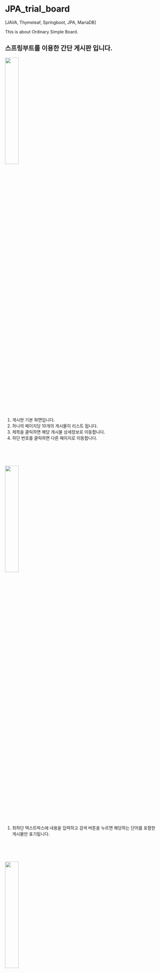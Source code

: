 # JPA_trial_board

[JAVA, Thymeleaf, Springboot, JPA, MariaDB]

This is about Ordinary Simple Board.

<h2>스프링부트를 이용한 간단 게시판 입니다.</h2>

<img width="30%" src="https://user-images.githubusercontent.com/82954812/165142984-5b793008-b1bd-4490-853e-522feb1cc50b.png"/>
<ol>
  <li>게시판 기본 화면입니다.</li>
  <li>하나의 페이지당 10개의 게시물이 리스트 됩니다.</li>
  <li>제목을 클릭하면 해당 게시물 상세정보로 이동합니다.</li>
  <li>하단 번호를 클릭하면 다른 페이지로 이동합니다.</li>
</ol>
<br><br><br><br>

<img width="30%" src="https://user-images.githubusercontent.com/82954812/165143925-781f0223-d3be-46bc-8a20-3ce75401b54c.png"/>
<ol>
  <li>최하단 텍스트박스에 내용을 입력하고 검색 버튼을 누르면 해당하는 단어를 포함한 게시물만 표기됩니다.</li>
</ol>
<br><br><br><br>

<img width="30%" src="https://user-images.githubusercontent.com/82954812/165143928-68126225-3fc6-430d-8d7f-f20b4b855e4f.png"/>
<ol>
  <li>검색한 내용에 대한 2번 페이지로 이동합니다.</li>
</ol>
<br><br><br><br>

<img width="30%" src="https://user-images.githubusercontent.com/82954812/165143006-c413e491-423f-4d26-a1ee-64313c698ef8.png"/>
<ol>
  <li>리스트화면에서 제목을 클릭하여 게시물 상세정보로 이동한 모습입니다.</li>
  <li>'글삭제'를 누르면 게시물이 삭제됩니다.</li>
  <li>'첨부이미지확인'을 누르면 업로드한 이미지가 웹페이지에 나타납니다.</li>
  <li>'수정'을 누르면 게시물 수정 화면으로 이동합니다.</li>
</ol>
<br><br><br><br>

<img width="60%" src="https://user-images.githubusercontent.com/82954812/165143017-f3e286cd-51dc-4f5c-9f4e-b0d5d89a5ca8.png"/>
<ol>
  <li>게시물 작성 페이지 입니다.</li>
  <li>상단 텍스트박스는 제목, 하단 텍스트박스는 내용을 입력할 수 있습니다.</li>
  <li>'파일선택'버튼을 누르면 업로드할 파일을 선택할 수 있는 화면이 팝업됩니다..</li>
  <li>'작성'버튼을 눌러 게시물을 등록할 수 있습니다.</li>
</ol>
<br><br><br><br>

<img width="60%" src="https://user-images.githubusercontent.com/82954812/165143028-a9343db4-c8f4-4a77-9e43-507a494753a5.png"/>
<ol>
  <li>게시물 작성 페이지에서 '파일선택' 버튼을 누르면 팝업되는 화면입니다.</li>
  <li>디렉토리에서 원하는 이미지를 선택하고 열기를 눌러 업로드 가능합니다.</li>
</ol>
<br><br><br><br>

<img width="60%" src="https://user-images.githubusercontent.com/82954812/165143038-b8b29cdb-bd50-4871-b81e-05600a295fe7.png"/>
<ol>
  <li>게시물 작성 페이지에서 '작성' 버튼을 눌러서 게시물이 등록되면 해당 메시지가 나타납니다.</li>
</ol>
<br><br><br><br>
